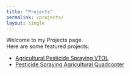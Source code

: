 ```yaml
---
title: "Projects"
permalink: /projects/
layout: single
---
```


Welcome to my Projects page.  
Here are some featured projects:

- [Agricultural Pesticide Spraying VTOL](/agricultural-vtol/)
- [Pesticide Spraying Agricultural Quadcopter](/agricultural-quadcopter/)
